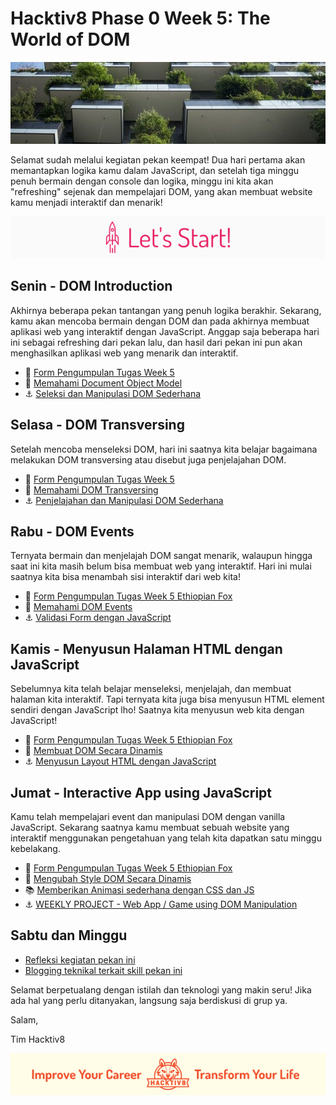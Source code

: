# Hacktiv8 Phase 0 Week 5: The World of DOM

![Header](assets/header-w4.jpg)

Selamat sudah melalui kegiatan pekan keempat! Dua hari pertama akan memantapkan logika kamu dalam JavaScript, dan setelah tiga minggu penuh bermain dengan console dan logika, minggu ini kita akan "refreshing" sejenak dan mempelajari DOM, yang akan membuat website kamu menjadi interaktif dan menarik!

![Let's start!](assets/start.png)

## Senin - DOM Introduction
Akhirnya beberapa pekan tantangan yang penuh logika berakhir. Sekarang, kamu akan mencoba bermain dengan DOM dan pada akhirnya membuat aplikasi web yang interaktif dengan JavaScript. Anggap saja beberapa hari ini sebagai refreshing dari pekan lalu, dan hasil dari pekan ini pun akan menghasilkan aplikasi web yang menarik dan interaktif.

- :pushpin: [Form Pengumpulan Tugas Week 5](https://airtable.com/shrNP8Po4YL6W4PuF)
- :notebook_with_decorative_cover: [Memahami Document Object Model](modules/js-dom-intro.md)
- :anchor: [Seleksi dan Manipulasi DOM Sederhana](modules/anchor-js-dom-manipulation.md)

## Selasa - DOM Transversing
Setelah mencoba menseleksi DOM, hari ini saatnya kita belajar bagaimana melakukan DOM transversing atau disebut juga penjelajahan DOM.

- :pushpin: [Form Pengumpulan Tugas Week 5](https://airtable.com/shrNP8Po4YL6W4PuF)
- :notebook_with_decorative_cover: [Memahami DOM Transversing](modules/js-dom-transversing.md)
- :anchor: [Penjelajahan dan Manipulasi DOM Sederhana](modules/anchor-js-dom-transverse-manipulation.md)

## Rabu - DOM Events
Ternyata bermain dan menjelajah DOM sangat menarik, walaupun hingga saat ini kita masih belum bisa membuat web yang interaktif. Hari ini mulai saatnya kita bisa menambah sisi interaktif dari web kita!

- :pushpin: [Form Pengumpulan Tugas Week 5 Ethiopian Fox](https://airtable.com/shrojT7BwiZcvjgOm)
- :notebook_with_decorative_cover: [Memahami DOM Events](modules/js-dom-events.md)
- :anchor: [Validasi Form dengan JavaScript](modules/anchor-js-form-validation.md)

## Kamis - Menyusun Halaman HTML dengan JavaScript
Sebelumnya kita telah belajar menseleksi, menjelajah, dan membuat halaman kita interaktif. Tapi ternyata kita juga bisa menyusun HTML element sendiri dengan JavaScript lho! Saatnya kita menyusun web kita dengan JavaScript!

- :pushpin: [Form Pengumpulan Tugas Week 5 Ethiopian Fox](https://airtable.com/shrojT7BwiZcvjgOm)
- :notebook_with_decorative_cover: [Membuat DOM Secara Dinamis](modules/js-dom-creation.md)
- :anchor: [Menyusun Layout HTML dengan JavaScript](modules/anchor-js-dom-creation.md)

## Jumat - Interactive App using JavaScript
Kamu telah mempelajari event dan manipulasi DOM dengan vanilla JavaScript. Sekarang saatnya kamu membuat sebuah website yang interaktif menggunakan pengetahuan yang telah kita dapatkan satu minggu kebelakang.

- :pushpin: [Form Pengumpulan Tugas Week 5 Ethiopian Fox](https://airtable.com/shrojT7BwiZcvjgOm)
- :notebook_with_decorative_cover: [Mengubah Style DOM Secara Dinamis](modules/js-dom-style.md)
- :books: [Memberikan Animasi sederhana dengan CSS dan JS](modules/animation-using-css-and-js.md)
- :anchor: [WEEKLY PROJECT - Web App / Game using DOM Manipulation](modules/anchor-js-dom-web-app.md)

## Sabtu dan Minggu

- [Refleksi kegiatan pekan ini](https://github.com/hacktiv8/phase-0-activities/blob/master/modules/reflection.md)
- [Blogging teknikal terkait skill pekan ini](https://github.com/hacktiv8/phase-0-activities/blob/master/modules/blog.md)

Selamat berpetualang dengan istilah dan teknologi yang makin seru! Jika ada hal yang perlu ditanyakan, langsung saja berdiskusi di grup ya.

Salam,

Tim Hacktiv8

![Hacktiv8 Banner](assets/banner.png)
